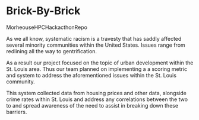 # Brick-By-Brick
MorheouseHPCHackacthonRepo

As we all know, systematic racism is a travesty that has saddly affected several minority communities within the United States. 
    Issues range from redlining all the way to gentrification. 

As a result our project focused on the topic of urban development within the St. Louis area. Thus our team planned on implementing a 
  a scoring metric and system to address the aforementioned issues within the St. Louis community. 

This system collected data from housing prices and other data, alongside crime rates within St. Louis and address any correlations between
  the two to and spread awareness of the need to assist in breaking down these barriers.  
